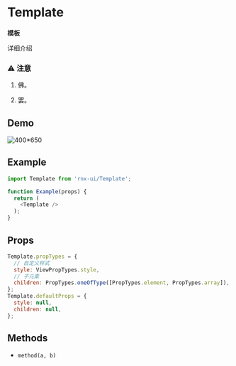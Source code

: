 # Template

**模板**

详细介绍

### ⚠️ 注意

1. 佛。

2. 罢。

## Demo

![400*650](demo.png)

## Example

```js
import Template from 'rnx-ui/Template';

function Example(props) {
  return (
    <Template />
  );
}
```

## Props

```js
Template.propTypes = {
  // 自定义样式
  style: ViewPropTypes.style,
  // 子元素
  children: PropTypes.oneOfType([PropTypes.element, PropTypes.array]),
};
Template.defaultProps = {
  style: null,
  children: null,
};
```

## Methods

- `method(a, b)`

